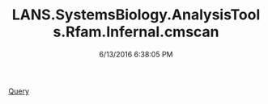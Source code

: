 ﻿---
title: LANS.SystemsBiology.AnalysisTools.Rfam.Infernal.cmscan
date: 6/13/2016 6:38:05 PM
---

[Query](T-LANS.SystemsBiology.AnalysisTools.Rfam.Infernal.cmscan.Query.html)
